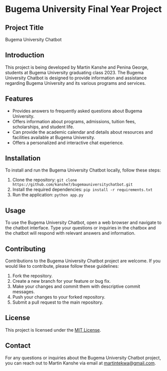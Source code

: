 # Bugema University Final Year Project

## Project Title

Bugema University Chatbot

## Introduction

This project is being developed by Martin Kanshe and Penina George,  students at Bugema University graduating class 2023. The Bugema University Chatbot is designed to provide information and assistance regarding Bugema University and its various programs and services.

## Features

- Provides answers to frequently asked questions about Bugema University.
- Offers information about programs, admissions, tuition fees, scholarships, and student life.
- Can provide the academic calendar and details about resources and facilities available at Bugema University.
- Offers a personalized and interactive chat experience.

## Installation

To install and run the Bugema University Chatbot locally, follow these steps:

1. Clone the repository: `git clone https://github.com/kanshe7/bugemauniversitychatbot.git`
2. Install the required dependencies: `pip install -r requirements.txt`
3. Run the application: `python app.py`

## Usage

To use the Bugema University Chatbot, open a web browser and navigate to the chatbot interface. Type your questions or inquiries in the chatbox and the chatbot will respond with relevant answers and information.

## Contributing

Contributions to the Bugema University Chatbot project are welcome. If you would like to contribute, please follow these guidelines:

1. Fork the repository.
2. Create a new branch for your feature or bug fix.
3. Make your changes and commit them with descriptive commit messages.
4. Push your changes to your forked repository.
5. Submit a pull request to the main repository.

## License

This project is licensed under the [MIT License](LICENSE).

## Contact

For any questions or inquiries about the Bugema University Chatbot project, you can reach out to Martin Kanshe via email at martintekwa@gmail.com.

 

<!---
kanshe7/kanshe7 is a ✨ special ✨ repository because its `README.md` (this file) appears on your GitHub profile.
You can click the Preview link to take a look at your changes.
--->
